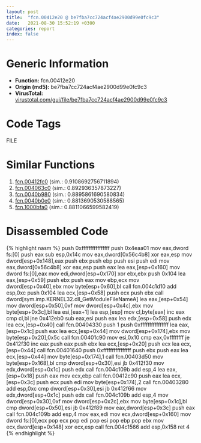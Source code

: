 ```yaml
---
layout: post
title:  "fcn.00412e20 @ be7fba7cc724acf4ae2900d99e0fc9c3"
date:   2021-08-30 15:52:19 +0300
categories: report
index: false
---
```


# Generic Information
- **Function:** fcn.00412e20
- **Origin (md5):** be7fba7cc724acf4ae2900d99e0fc9c3
- **VirusTotal:** [virustotal.com/gui/file/be7fba7cc724acf4ae2900d99e0fc9c3][virustotal_ref]

# Code Tags
<span class="tag" id="FILE">FILE</span>


# Similar Functions

1. [fcn.00412fc0][similar_1_ref] (sim.: 0.9108692756711894)
2. [fcn.004063c0][similar_2_ref] (sim.: 0.892936357873227)
3. [fcn.0040b980][similar_3_ref] (sim.: 0.8895861690580834)
4. [fcn.0040b0e0][similar_4_ref] (sim.: 0.8813690530588565)
5. [fcn.1000bfa0][similar_5_ref] (sim.: 0.8811066599582419)


# Disassembled Code

{% highlight nasm %}
push 0xffffffffffffffff
push 0x4eaa01
mov eax,dword fs:[0]
push eax
sub esp,0x14c
mov eax,dword[0x56c4b8]
xor eax,esp
mov dword[esp+0x148],eax
push ebx
push ebp
push esi
push edi
mov eax,dword[0x56c4b8]
xor eax,esp
push eax
lea eax,[esp+0x160]
mov dword fs:[0],eax
mov edi,dword[esp+0x170]
xor ebx,ebx
push 0x104
lea eax,[esp+0x59]
push ebx
push eax
mov ebp,ecx
mov dword[esp+0x40],ebx
mov byte[esp+0x60],bl
call fcn.004c1d10
add esp,0xc
push 0x104
lea ecx,[esp+0x58]
push ecx
push ebx
call dword[sym.imp.KERNEL32.dll_GetModuleFileNameA]
lea eax,[esp+0x54]
mov dword[esp+0x50],0xf
mov dword[esp+0x4c],ebx
mov byte[esp+0x3c],bl
lea esi,[eax+1]
lea esp,[esp]
mov cl,byte[eax]
inc eax
cmp cl,bl
jne 0x412eb0
sub eax,esi
push eax
lea edx,[esp+0x58]
push edx
lea ecx,[esp+0x40]
call fcn.00404330
push 1
push 0xffffffffffffffff
lea eax,[esp+0x1c]
push eax
lea ecx,[esp+0x44]
mov dword[esp+0x174],ebx
mov byte[esp+0x20],0x5c
call fcn.00401c90
mov esi,0x10
cmp eax,0xffffffff
je 0x412f30
inc eax
push eax
push ebx
lea ecx,[esp+0x20]
push ecx
lea ecx,[esp+0x44]
call fcn.00401640
push 0xffffffffffffffff
push ebx
push eax
lea ecx,[esp+0x44]
mov byte[esp+0x174],1
call fcn.00403d50
mov byte[esp+0x168],bl
cmp dword[esp+0x30],esi
jb 0x412f30
mov edx,dword[esp+0x1c]
push edx
call fcn.004c109b
add esp,4
lea eax,[esp+0x18]
push eax
mov ecx,ebp
call fcn.00412c90
push eax
lea ecx,[esp+0x3c]
push ecx
push edi
mov byte[esp+0x174],2
call fcn.00403280
add esp,0xc
cmp dword[esp+0x30],esi
jb 0x412f66
mov edx,dword[esp+0x1c]
push edx
call fcn.004c109b
add esp,4
mov dword[esp+0x30],0xf
mov dword[esp+0x2c],ebx
mov byte[esp+0x1c],bl
cmp dword[esp+0x50],esi
jb 0x412f89
mov eax,dword[esp+0x3c]
push eax
call fcn.004c109b
add esp,4
mov eax,edi
mov ecx,dword[esp+0x160]
mov dword fs:[0],ecx
pop ecx
pop edi
pop esi
pop ebp
pop ebx
mov ecx,dword[esp+0x148]
xor ecx,esp
call fcn.004c1566
add esp,0x158
ret 4
{% endhighlight %}


[similar_1_ref]: /report/fcn.00412fc0@be7fba7cc724acf4ae2900d99e0fc9c3
[similar_2_ref]: /report/fcn.004063c0@0aa2d73a5300dff2412388945614b507
[similar_3_ref]: /report/fcn.0040b980@0aa2d73a5300dff2412388945614b507
[similar_4_ref]: /report/fcn.0040b0e0@0aa2d73a5300dff2412388945614b507
[similar_5_ref]: /report/fcn.1000bfa0@4c3818fdf32d89a09257dbc9d3e142ea
[virustotal_ref]: https://www.virustotal.com/gui/file/be7fba7cc724acf4ae2900d99e0fc9c3